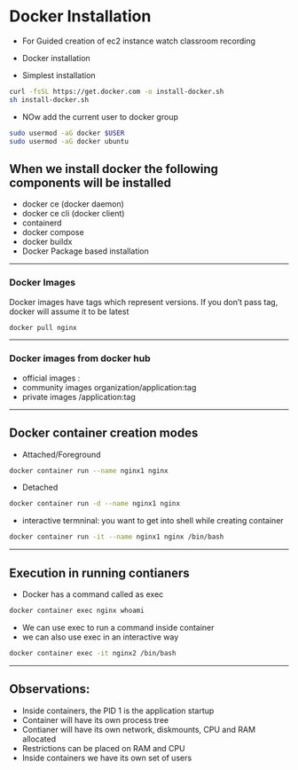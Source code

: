# Docker Installation

* For Guided creation of ec2 instance watch classroom recording
* Docker installation

* Simplest installation

```bash
curl -fsSL https://get.docker.com -o install-docker.sh
sh install-docker.sh
```

* NOw add the current user to  docker group

```bash
sudo usermod -aG docker $USER
sudo usermod -aG docker ubuntu
```

## When we install docker the following components will be installed

* docker ce (docker daemon)
* docker ce cli (docker client)
* containerd
* docker compose
* docker buildx
* Docker Package based installation

------------------------------------------------------

### Docker Images

Docker images have tags which represent versions. If you don’t pass tag, docker will assume it to be latest

```bash
docker pull nginx
```

------------------------------------------------------


### Docker images from docker hub

* official images <application>:<tag>
* community images organization/application:tag
* private images <username>/application:tag

------------------------------------------------------


## Docker container creation modes

* Attached/Foreground

```bash
docker container run --name nginx1 nginx
```

* Detached

```bash
docker container run -d --name nginx1 nginx
```

* interactive termninal: you want to get into shell while creating container

```bash
docker container run -it --name nginx1 nginx /bin/bash
```

------------------------------------------------------


## Execution in running contianers

* Docker has a command called as exec

```bash
docker container exec nginx whoami
```

* We can use exec to run a command inside container
* we can also use exec in an interactive way

```bash
docker container exec -it nginx2 /bin/bash
```

------------------------------------------------------

## Observations:

* Inside containers, the PID 1 is the application startup
* Container will have its own process tree
* Contianer will have its own network, diskmounts, CPU and RAM allocated
* Restrictions can be placed on RAM and CPU
* Inside containers we have its own set of users
